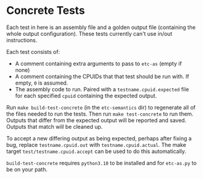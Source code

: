 # Concrete Tests

Each test in here is an assembly file and a golden output file (containing the whole output configuration).
These tests currently can't use in/out instructions.

Each test consists of:
* A comment containing extra arguments to pass to `etc-as` (empty if none)
* A comment containing the CPUIDs that that test should be run with. If empty, `0` is assumed.
* The assembly code to run.
Paired with a `testname.cpuid.expected` file for each specified `cpuid` containing the expected output.

Run `make build-test-concrete` (in the `etc-semantics` dir) to regenerate all of the files needed to run the tests. Then
run `make test-concrete` to run them. Outputs that differ from the expected output will be reported and saved. Outputs
that match will be cleaned up.

To accept a new differing output as being expected, perhaps after fixing a bug, replace `testname.cpuid.out` with `testname.cpuid.actual`. The make target `test/testname.cpuid.accept` can be used to do this automatically.

`build-test-concrete` requires `python3.10` to be installed and for `etc-as.py` to be on your path.